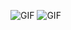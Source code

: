 

![GIF](https://media.giphy.com/media/3d0amMEvOOZfoNDG6s/giphy.gif) ![GIF](https://media.giphy.com/media/SvFocn0wNMx0iv2rYz/giphy.gif)
